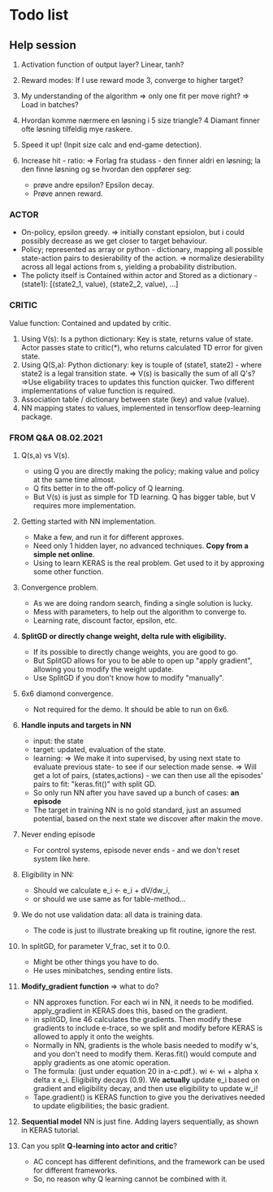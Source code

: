 # Todo list

## Help session

1. Activation function of output layer? Linear, tanh?
2. Reward modes: If I use reward mode 3, converge to higher target?
3. My understanding of the algorithm => only one fit per move right?
=> Load in batches?
4. Hvordan komme nærmere en løsning i 5 size triangle? 4 Diamant finner ofte løsning tilfeldig mye raskere.
5. Speed it up! (Inpit size calc and end-game detection).
6. Increase hit - ratio:
    => Forlag fra studass - den finner aldri en løsning; la den finne løsning og se hvordan den oppfører seg:

    - prøve andre epsilon? Epsilon decay.
    - Prøve annen reward.

### ACTOR

- On-policy, epsilon greedy.
 => initially constant epsiolon, but i could possibly decrease as we get closer to target behaviour.
- Policy; represented as array or python - dictionary, mapping all possible state-action pairs to desierability of the action.
=> normalize desierability across all legal actions from s, yielding a probability distribution.
- The policty itself is Contained within actor and Stored as a dictionary - (state1): [(state2_1, value), (state2_2, value), ...]

### CRITIC

Value function: Contained and updated by critic.  

1. Using V(s): Is a python dictionary: Key is state, returns value of state. Actor passes state to critic(*), who returns calculated TD error for given state.
2. Using Q(S,a): Python dictionary: key is touple of (state1, state2) - where state2 is a legal transition state.
=> V(s) is basically the sum of all Q's?
=>Use eligability traces to updates this function quicker.
Two different implementations of value function is required.
3. Association table / dictionary between state (key) and value (value).
4. NN mapping states to values, implemented in tensorflow deep-learning package.

### FROM Q&A 08.02.2021

1. Q(s,a) vs V(s).

    - using Q you are directly making the policy; making value and policy at the same time almost.
    - Q fits better in to the off-policy of Q learning.
    - But V(s) is just as simple for TD learning. Q has bigger table, but V requires more implementation.

2. Getting started with NN implementation.

    - Make a few, and run it for different approxes.
    - Need only 1 hidden layer, no advanced techniques. **Copy from a simple net online**.
    - Using to learn KERAS is the real problem. Get used to it by approxing some other function.

3. Convergence problem.

    - As we are doing random search, finding a single solution is lucky.
    - Mess with parameters, to help out the algorithm to converge to.
    - Learning rate, discount factor, epsilon, etc.

4. **SplitGD or directly change weight, delta rule with eligibility.**

    - If its possible to directly change weights, you are good to go.
    - But SplitGD allows for you to be able to open up "apply gradient", allowing you to modify the weight update.
    - Use SplitGD if you don't know how to modify "manually".

5. 6x6 diamond convergence.

    - Not required for the demo. It should be able to run on 6x6.

6. **Handle inputs and targets in NN**

    - input: the state
    - target: updated, evaluation of the state.
    - learning:
    => We make it into supervised, by using next state to evaluate previous state- to see if our selection made sense.
    => Will get a lot of pairs, (states,actions) - we can then use all the episodes' pairs to fit: "keras.fit()" with split GD.
    - So only run NN after you have saved up a bunch of cases: **an episode**
    - The target in training NN is no gold standard, just an assumed potential, based on the next state we discover after makin the move.

7. Never ending episode

    - For control systems, episode never ends - and we don't reset system like here.

8. Eligibility in NN:

    - Should we calculate e_i <- e_i + dV/dw_i,
    - or should we use same as for table-method...

9. We do not use validation data: all data is training data.

    - The code is just to illustrate breaking up fit routine, ignore the rest.

10. In splitGD, for parameter V_frac, set it to 0.0.

    - Might be other things you have to do.
    - He uses minibatches, sending entire lists.

11. **Modify_gradient function** => what to do?

    - NN approxes function. For each wi in NN, it needs to be modified. apply_gradient in KERAS does this, based on the gradient.
    - in splitGD, line 46 calculates the gradients. Then modify these gradients to include e-trace, so we split and modify before KERAS is allowed to apply it onto the weights.
    - Normally in NN, gradients is the whole basis needed to modify w's, and you don't need to modify them. Keras.fit() would compute and apply gradients as one atomic operation.
    - The formula: (just under equation 20 in a-c.pdf.). wi <- wi + alpha x delta x e_i. Eligibility decays (0.9). We **actually** update e_i based on gradient and eligibility decay, and then use eligibility to update w_i!
    - Tape.gradient() is KERAS function to give you the derivatives needed to update eligibilities; the basic gradient.

12. **Sequential model** NN is just fine. Adding layers sequentially, as shown in KERAS tutorial.

13. Can you split **Q-learning into actor and critic**?

    - AC concept has different definitions, and the framework can be used for different frameworks.
    - So, no reason why Q learning cannot be combined with it.
